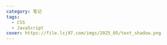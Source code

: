 ```yaml
---
category: 笔记
tags:
  - CSS
  - JavaScript
cover: https://file.lsj97.com/imgs/2025_05/text_shadow.png
---
```

<script setup>
import Read from "@components/Read.vue";
import TextShadow from "./TextShadow.vue";
</script>
<ClientOnly>
  <read></read>
  <TextShadow/>
</ClientOnly>

<div style="display: none;">

# 可交互文字阴影

</div>


